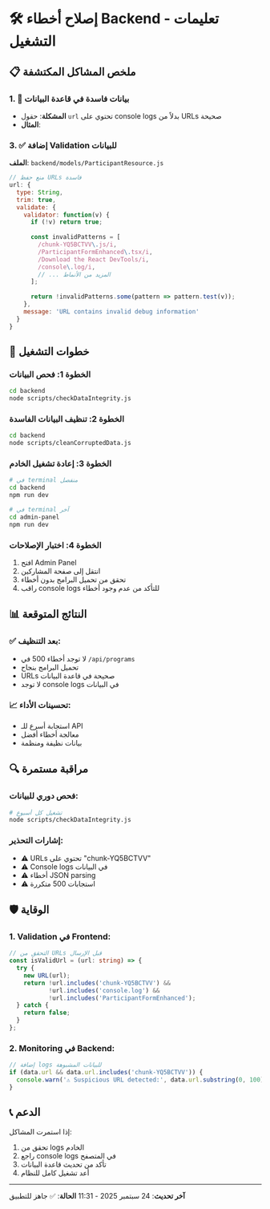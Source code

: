 # 🛠️ إصلاح أخطاء Backend - تعليمات التشغيل

## 📋 ملخص المشاكل المكتشفة

### 1. 🚨 بيانات فاسدة في قاعدة البيانات
- **المشكلة**: حقول `url` تحتوي على console logs بدلاً من URLs صحيحة
- **المثال**: 
### 3. ✅ إضافة Validation للبيانات
**الملف**: `backend/models/ParticipantResource.js`

```javascript
// منع حفظ URLs فاسدة
url: {
  type: String,
  trim: true,
  validate: {
    validator: function(v) {
      if (!v) return true;
      
      const invalidPatterns = [
        /chunk-YQ5BCTVV\.js/i,
        /ParticipantFormEnhanced\.tsx/i,
        /Download the React DevTools/i,
        /console\.log/i,
        // ... المزيد من الأنماط
      ];
      
      return !invalidPatterns.some(pattern => pattern.test(v));
    },
    message: 'URL contains invalid debug information'
  }
}
```

## 🚀 خطوات التشغيل

### الخطوة 1: فحص البيانات
```bash
cd backend
node scripts/checkDataIntegrity.js
```

### الخطوة 2: تنظيف البيانات الفاسدة
```bash
cd backend
node scripts/cleanCorruptedData.js
```

### الخطوة 3: إعادة تشغيل الخادم
```bash
# في terminal منفصل
cd backend
npm run dev

# في terminal آخر
cd admin-panel
npm run dev
```

### الخطوة 4: اختبار الإصلاحات
1. افتح Admin Panel
2. انتقل إلى صفحة المشاركين
3. تحقق من تحميل البرامج بدون أخطاء
4. راقب console logs للتأكد من عدم وجود أخطاء

## 📊 النتائج المتوقعة

### ✅ بعد التنظيف:
- لا توجد أخطاء 500 في `/api/programs`
- تحميل البرامج بنجاح
- URLs صحيحة في قاعدة البيانات
- لا توجد console logs في البيانات

### 📈 تحسينات الأداء:
- استجابة أسرع للـ API
- معالجة أخطاء أفضل
- بيانات نظيفة ومنظمة

## 🔍 مراقبة مستمرة

### فحص دوري للبيانات:
```bash
# تشغيل كل أسبوع
node scripts/checkDataIntegrity.js
```

### إشارات التحذير:
- ⚠️ URLs تحتوي على "chunk-YQ5BCTVV"
- ⚠️ Console logs في البيانات
- ⚠️ أخطاء JSON parsing
- ⚠️ استجابات 500 متكررة

## 🛡️ الوقاية

### 1. Validation في Frontend:
```typescript
// التحقق من URLs قبل الإرسال
const isValidUrl = (url: string) => {
  try {
    new URL(url);
    return !url.includes('chunk-YQ5BCTVV') && 
           !url.includes('console.log') &&
           !url.includes('ParticipantFormEnhanced');
  } catch {
    return false;
  }
};
```

### 2. Monitoring في Backend:
```javascript
// إضافة logs للبيانات المشبوهة
if (data.url && data.url.includes('chunk-YQ5BCTVV')) {
  console.warn('⚠️ Suspicious URL detected:', data.url.substring(0, 100));
}
```

## 📞 الدعم

إذا استمرت المشاكل:
1. تحقق من logs الخادم
2. راجع console logs في المتصفح
3. تأكد من تحديث قاعدة البيانات
4. أعد تشغيل كامل للنظام

---

**آخر تحديث**: 24 سبتمبر 2025 - 11:31
**الحالة**: ✅ جاهز للتطبيق
